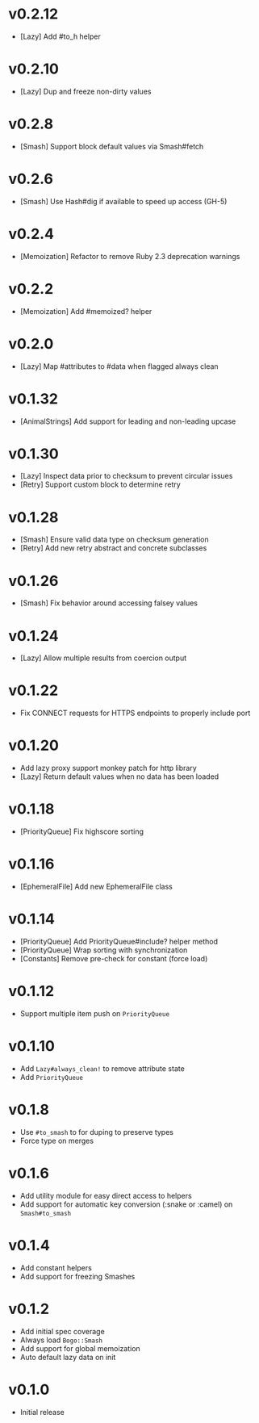 # v0.2.12
* [Lazy] Add #to_h helper

# v0.2.10
* [Lazy] Dup and freeze non-dirty values

# v0.2.8
* [Smash] Support block default values via Smash#fetch

# v0.2.6
* [Smash] Use Hash#dig if available to speed up access (GH-5)

# v0.2.4
* [Memoization] Refactor to remove Ruby 2.3 deprecation warnings

# v0.2.2
* [Memoization] Add #memoized? helper

# v0.2.0
* [Lazy] Map #attributes to #data when flagged always clean

# v0.1.32
* [AnimalStrings] Add support for leading and non-leading upcase

# v0.1.30
* [Lazy] Inspect data prior to checksum to prevent circular issues
* [Retry] Support custom block to determine retry

# v0.1.28
* [Smash] Ensure valid data type on checksum generation
* [Retry] Add new retry abstract and concrete subclasses

# v0.1.26
* [Smash] Fix behavior around accessing falsey values

# v0.1.24
* [Lazy] Allow multiple results from coercion output

# v0.1.22
* Fix CONNECT requests for HTTPS endpoints to properly include port

# v0.1.20
* Add lazy proxy support monkey patch for http library
* [Lazy] Return default values when no data has been loaded

# v0.1.18
* [PriorityQueue] Fix highscore sorting

# v0.1.16
* [EphemeralFile] Add new EphemeralFile class

# v0.1.14
* [PriorityQueue] Add PriorityQueue#include? helper method
* [PriorityQueue] Wrap sorting with synchronization
* [Constants] Remove pre-check for constant (force load)

# v0.1.12
* Support multiple item push on `PriorityQueue`

# v0.1.10
* Add `Lazy#always_clean!` to remove attribute state
* Add `PriorityQueue`

# v0.1.8
* Use `#to_smash` to for duping to preserve types
* Force type on merges

# v0.1.6
* Add utility module for easy direct access to helpers
* Add support for automatic key conversion (:snake or :camel) on `Smash#to_smash`

# v0.1.4
* Add constant helpers
* Add support for freezing Smashes

# v0.1.2
* Add initial spec coverage
* Always load `Bogo::Smash`
* Add support for global memoization
* Auto default lazy data on init

# v0.1.0
* Initial release
